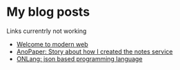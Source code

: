 # My blog posts

Links currentrly not working

- [Welcome to modern web](welcome-to-modern-web)
- [AnoPaper: Story about how I created the notes service](anopaper-story-about-how-i-created-the-notes-service)
- [ONLang: json based programming language](onlang-json-based-programming-language)